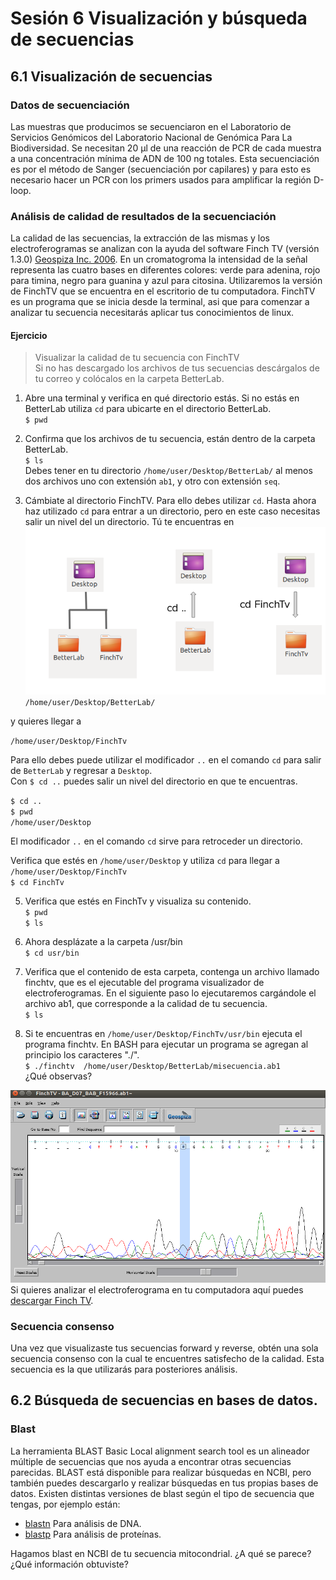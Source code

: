 # Sesión 6 Visualización y búsqueda de secuencias  

## 6.1 Visualización de secuencias  
### Datos de secuenciación  
Las muestras que producimos se secuenciaron en el Laboratorio de Servicios Genómicos del Laboratorio Nacional de Genómica Para La Biodiversidad. Se necesitan 20 µl de una reacción de PCR de cada muestra a una concentración mínima de ADN de 100 ng  totales. Esta secuenciación es por el método de Sanger (secuenciación por capilares) y para esto es necesario hacer un PCR con los primers usados para amplificar la región D-loop.  

### Análisis de calidad de resultados de la secuenciación   

La calidad de las secuencias, la extracción de las mismas y los electroferogramas se analizan con la ayuda del software Finch TV (versión 1.3.0) [Geospiza Inc. 2006](http://informatics.perkinelmer.com/Support/SupportNews/details/?SupportNews=124). En un cromatogroma la intensidad de la señal representa las cuatro bases en diferentes colores: verde para adenina, rojo para timina, negro para guanina y azul para citosina. Utilizaremos la versión de FinchTV que se encuentra en el escritorio de tu computadora. FinchTV es un programa que se inicia desde la terminal, asi que para comenzar a analizar tu secuencia necesitarás aplicar tus conocimientos de linux.  
  
#### Ejercicio   
> Visualizar la calidad de tu secuencia con FinchTV  
> Si no has descargado los archivos de tus secuencias descárgalos de tu correo y colócalos en la carpeta BetterLab.    

1. Abre una terminal y verifica en qué directorio estás. Si no estás en BetterLab utiliza `cd` para ubicarte en el directorio BetterLab.  
`$ pwd  `  

2. Confirma que los archivos de tu secuencia, están dentro de la carpeta BetterLab.  
`$ ls`  
Debes tener en tu directorio `/home/user/Desktop/BetterLab/` al menos dos archivos uno con extensión `ab1`, y otro con extensión `seq`. 

3. Cámbiate al directorio FinchTV. Para ello debes utilizar `cd`. Hasta ahora haz utilizado `cd` para entrar a un directorio, pero en este caso necesitas salir un nivel del un directorio. Tú te encuentras en  
  ![Dierctorios](Directorios.png)  
`/home/user/Desktop/BetterLab/`   
  
y quieres llegar a    
  
`/home/user/Desktop/FinchTv`    
    
Para ello debes puede utilizar el modificador `..` en el comando `cd` para salir de `BetterLab` y regresar a `Desktop`.  
Con `$ cd ..`  puedes salir un nivel del directorio en que te encuentras.  
  
`$ cd ..`  
`$ pwd `    
`/home/user/Desktop`      
  
El modificador `..`  en el comando `cd` sirve para retroceder un directorio.    
  
Verifica que estés en `/home/user/Desktop` y utiliza `cd` para llegar a `/home/user/Desktop/FinchTv`     
`$ cd FinchTv` 
 
5. Verifica que estés en FinchTv y visualiza su contenido.   
`$ pwd `   
`$ ls `    
  
6. Ahora desplázate a la carpeta /usr/bin  
`$ cd usr/bin`  
  
7. Verifica que el contenido de esta carpeta, contenga un archivo llamado finchtv, que es el ejecutable del programa visualizador de electroferogramas.  En el siguiente paso lo ejecutaremos cargándole el archivo ab1, que corresponde a la calidad de tu secuencia.  
`$ ls`  
  
8. Si te encuentras en `/home/user/Desktop/FinchTv/usr/bin` ejecuta el programa finchtv. En BASH para ejecutar un programa se agregan al principio los caracteres "./".  
`$ ./finchtv  /home/user/Desktop/BetterLab/misecuencia.ab1`   
¿Qué observas?  

![FinchTV](Finchtv.png)   
Si quieres analizar el electroferograma en tu computadora aquí puedes [descargar Finch TV](https://slackware.pkgs.org/14.1/slackonly-x86_64/finchtv-1.3.1-i386-1_slack.txz.html).  

### Secuencia consenso  
Una vez que visualizaste tus secuencias forward y reverse, obtén una sola secuencia consenso con la cual te encuentres satisfecho de la calidad. Esta secuencia es la que utilizarás para posteriores análisis.  

  
      
## 6.2 Búsqueda de secuencias en bases de datos.    
### Blast  
La herramienta BLAST Basic Local alignment search tool es un alineador múltiple de secuencias que nos ayuda a encontrar otras secuencias parecidas. BLAST está disponible para realizar búsquedas en NCBI, pero también puedes descargarlo y realizar búsquedas en tus propias bases de datos. Existen distintas versiones de blast según el tipo de secuencia que tengas, por ejemplo están:  
  
- [blastn](https://blast.ncbi.nlm.nih.gov/Blast.cgi?PAGE_TYPE=BlastSearch)  Para análisis de DNA.    
- [blastp](https://blast.ncbi.nlm.nih.gov/Blast.cgi?PAGE=Proteins)  Para análisis de proteínas.  

Hagamos blast en NCBI de tu secuencia mitocondrial. ¿A qué se parece? ¿Qué información obtuviste?    
